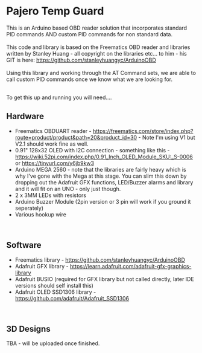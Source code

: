 # Pajero Temp Guard
This is an Arduino based OBD reader solution that incorporates standard PID commands AND custom PID commands for non standard data. <BR><BR>
This code and library is based on the Freematics OBD reader and libraries written by Stanley Huang - all copyright on the libraries etc... to him - his GIT is here: https://github.com/stanleyhuangyc/ArduinoOBD<BR><BR>
Using this library and working through the AT Command sets, we are able to call custom PID commands once we know what we are looking for.<BR><BR>

To get this up and running you will need....

## Hardware

* Freematics OBDUART reader - https://freematics.com/store/index.php?route=product/product&path=20&product_id=30 - Note I'm using V1 but V2.1 should work fine as well.<BR>
* 0.91" 128x32 OLED with I2C connection - something like this - https://wiki.52pi.com/index.php/0.91_Inch_OLED_Module_SKU:_S-0006 or https://tinyurl.com/y6jb9kw3<BR>
* Arduino MEGA 2560 - note that the libraries are fairly heavy which is why I've gone with the Mega at this stage. You can slim this down by dropping out the Adafruit GFX functions, LED/Buzzer alarms and library and it will fit on an UNO - only just though.<BR>
* 2 x 3MM LEDs with resistors<BR>
* Arduino Buzzer Module (2pin version or 3 pin will work if you ground it seperately)
* Various hookup wire<BR>

<BR>

## Software

* Freematics library - https://github.com/stanleyhuangyc/ArduinoOBD
* Adafruit GFX library - https://learn.adafruit.com/adafruit-gfx-graphics-library
* Adafruit BUSIO (required for GFX library but not called directly, later IDE versions should self install this)
* Adafruit OLED SSD1306 library - https://github.com/adafruit/Adafruit_SSD1306


<BR>
  
## 3D Designs
  
TBA - will be uploaded once finished.
  
<BR>
  

